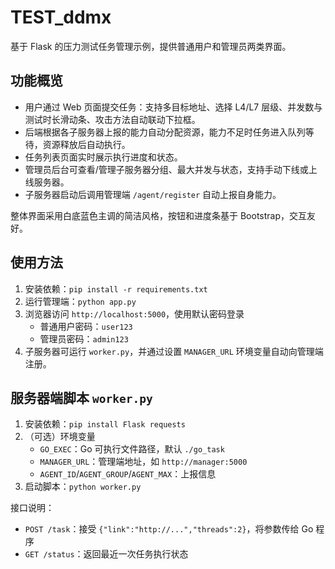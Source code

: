 # TEST_ddmx

基于 Flask 的压力测试任务管理示例，提供普通用户和管理员两类界面。

## 功能概览
- 用户通过 Web 页面提交任务：支持多目标地址、选择 L4/L7 层级、并发数与测试时长滑动条、攻击方法自动联动下拉框。
- 后端根据各子服务器上报的能力自动分配资源，能力不足时任务进入队列等待，资源释放后自动执行。
- 任务列表页面实时展示执行进度和状态。
- 管理员后台可查看/管理子服务器分组、最大并发与状态，支持手动下线或上线服务器。
- 子服务器启动后调用管理端 `/agent/register` 自动上报自身能力。

整体界面采用白底蓝色主调的简洁风格，按钮和进度条基于 Bootstrap，交互友好。

## 使用方法
1. 安装依赖：`pip install -r requirements.txt`
2. 运行管理端：`python app.py`
3. 浏览器访问 `http://localhost:5000`，使用默认密码登录
   - 普通用户密码：`user123`
   - 管理员密码：`admin123`
4. 子服务器可运行 `worker.py`，并通过设置 `MANAGER_URL` 环境变量自动向管理端注册。

## 服务器端脚本 `worker.py`

1. 安装依赖：`pip install Flask requests`
2. （可选）环境变量
   - `GO_EXEC`：Go 可执行文件路径，默认 `./go_task`
   - `MANAGER_URL`：管理端地址，如 `http://manager:5000`
   - `AGENT_ID`/`AGENT_GROUP`/`AGENT_MAX`：上报信息
3. 启动脚本：`python worker.py`

接口说明：
- `POST /task`：接受 `{"link":"http://...","threads":2}`，将参数传给 Go 程序
- `GET /status`：返回最近一次任务执行状态
